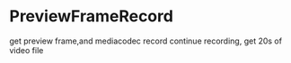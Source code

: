# PreviewFrameRecord
get preview frame,and mediacodec record
continue recording, get 20s of video file
